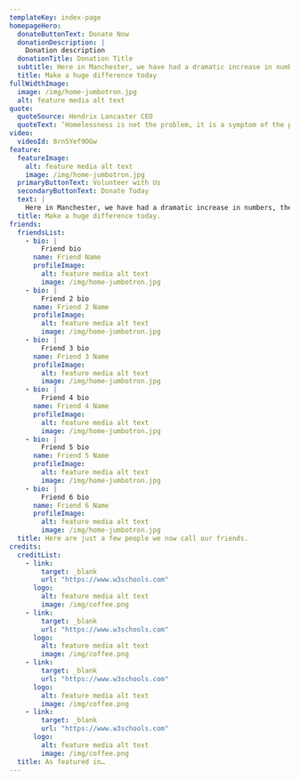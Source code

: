 ```yaml
---
templateKey: index-page
homepageHero:
  donateButtonText: Donate Now
  donationDescription: |
    Donation description
  donationTitle: Donation Title
  subtitle: Here in Manchester, we have had a dramatic increase in numbers, the likes that have never been seen before and it is increasing every day.
  title: Make a huge difference today
fullWidthImage:
  image: /img/home-jumbotron.jpg
  alt: feature media alt text
quote:
  quoteSource: Hendrix Lancaster CEO  
  quoteText: ‘Homelessness is not the problem, it is a symptom of the problem’
video:
  videoId: 8rn5Yef9OGw
feature:
  featureImage:
    alt: feature media alt text
    image: /img/home-jumbotron.jpg
  primaryButtonText: Volunteer with Us
  secondaryButtonText: Donate Today
  text: |
    Here in Manchester, we have had a dramatic increase in numbers, the likes that have never been seen before and it is increasing every day.
  title: Make a huge difference today.
friends:
  friendsList:
    - bio: |
        Friend bio
      name: Friend Name
      profileImage:
        alt: feature media alt text
        image: /img/home-jumbotron.jpg
    - bio: |
        Friend 2 bio
      name: Friend 2 Name
      profileImage:
        alt: feature media alt text
        image: /img/home-jumbotron.jpg
    - bio: |
        Friend 3 bio
      name: Friend 3 Name
      profileImage:
        alt: feature media alt text
        image: /img/home-jumbotron.jpg
    - bio: |
        Friend 4 bio
      name: Friend 4 Name
      profileImage:
        alt: feature media alt text
        image: /img/home-jumbotron.jpg
    - bio: |
        Friend 5 bio
      name: Friend 5 Name
      profileImage:
        alt: feature media alt text
        image: /img/home-jumbotron.jpg
    - bio: |
        Friend 6 bio
      name: Friend 6 Name
      profileImage:
        alt: feature media alt text
        image: /img/home-jumbotron.jpg
  title: Here are just a few people we now call our friends.
credits:
  creditList:
    - link:
        target: _blank
        url: "https://www.w3schools.com"
      logo:
        alt: feature media alt text
        image: /img/coffee.png
    - link:
        target: _blank
        url: "https://www.w3schools.com"
      logo:
        alt: feature media alt text
        image: /img/coffee.png
    - link:
        target: _blank
        url: "https://www.w3schools.com"
      logo:
        alt: feature media alt text
        image: /img/coffee.png
    - link:
        target: _blank
        url: "https://www.w3schools.com"
      logo:
        alt: feature media alt text
        image: /img/coffee.png
  title: As featured in…
---
```

